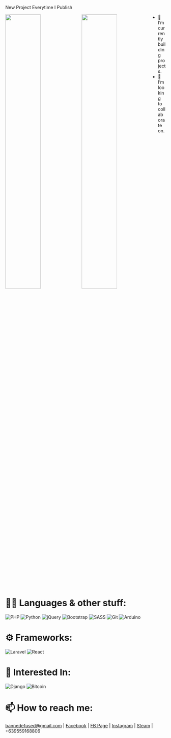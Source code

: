 New Project Everytime I Publish

<img align="left" width="47%" src="https://github-readme-stats.vercel.app/api?username=CarlCaraan&show_icons=true&theme=cobalt">

<img align="left" width="47%" src="https://github-readme-stats.vercel.app/api/top-langs/?username=CarlCaraan&layout=compact">

- 🌱 I’m currently building projects.
- 💞️ I’m looking to collaborate on.
# 👨‍💻 Languages & other stuff:<br>
![PHP](https://img.shields.io/badge/php-%23777BB4.svg?style=for-the-badge&logo=php&logoColor=white)
![Python](https://img.shields.io/badge/python-3670A0?style=for-the-badge&logo=python&logoColor=ffdd54)
![jQuery](https://img.shields.io/badge/jquery-%230769AD.svg?style=for-the-badge&logo=jquery&logoColor=white)
![Bootstrap](https://img.shields.io/badge/bootstrap-%23563D7C.svg?style=for-the-badge&logo=bootstrap&logoColor=white)
![SASS](https://img.shields.io/badge/SASS-hotpink.svg?style=for-the-badge&logo=SASS&logoColor=white)
![Git](https://img.shields.io/badge/git-%23F05033.svg?style=for-the-badge&logo=git&logoColor=white)
![Arduino](https://img.shields.io/badge/-Arduino-00979D?style=for-the-badge&logo=Arduino&logoColor=white)
# ⚙️ Frameworks:<br>
![Laravel](https://img.shields.io/badge/laravel-%23FF2D20.svg?style=for-the-badge&logo=laravel&logoColor=white)
![React](https://img.shields.io/badge/react-%2320232a.svg?style=for-the-badge&logo=react&logoColor=%2361DAFB)
# 👀 Interested In:<br>
![Django](https://img.shields.io/badge/django-%23092E20.svg?style=for-the-badge&logo=django&logoColor=white)
![Bitcoin](https://img.shields.io/badge/Bitcoin-000?style=for-the-badge&logo=bitcoin&logoColor=white)
# 📫 How to reach me:<br>
bannedefused@gmail.com | 
<a href="https://www.facebook.com/caraancarl/" target="_blank">Facebook</a> | 
<a href="https://www.facebook.com/PlousiousGaming.PH" target="_blank">FB Page</a> | 
<a href="https://www.instagram.com/pc_masterrace_plousious/" target="_blank">Instagram</a> | 
<a href="https://steamcommunity.com/id/MySteamProfileLink/" target="_blank">Steam</a> | 
+639559168806


<!---
CarlCaraan/CarlCaraan is a ✨ special ✨ repository because its `README.md` (this file) appears on your GitHub profile.
You can click the Preview link to take a look at your changes.
--->

